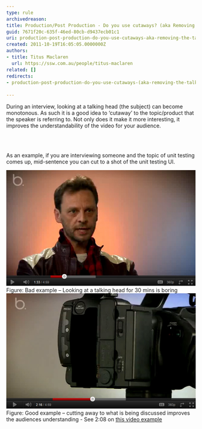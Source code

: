 ```yaml
---
type: rule
archivedreason: 
title: Production/Post Production - Do you use cutaways? (aka Removing the talking head)
guid: 7671f20c-635f-46ed-80cb-d9437ecb01c1
uri: production-post-production-do-you-use-cutaways-aka-removing-the-talking-head
created: 2011-10-19T16:05:05.0000000Z
authors:
- title: Titus Maclaren
  url: https://ssw.com.au/people/titus-maclaren
related: []
redirects:
- production-post-production-do-you-use-cutaways-(aka-removing-the-talking-head)

---
```



<p>During an interview, looking at a talking head (the subject) can become monotonous. As such it is a good idea to ‘cutaway’ to the topic/product that the speaker is referring to. Not only does it make it more interesting, it improves the understandability of the video for your audience.</p>
<br><excerpt class='endintro'></excerpt><br>
<p>As an example, if you are interviewing someone and the topic of unit testing comes up, mid-sentence you can cut to a shot of the unit testing UI.</p> 
<img class="ms-rteCustom-ImageArea" alt="Cutaways Bad example" src="cutaways-bad-example.jpg" /> 
<span class="ms-rteCustom-FigureBad">Figure: Bad example – Looking at a talking head for 30 mins is boring</span> 
<img class="ms-rteCustom-ImageArea" alt="Cutaways  Bad example" src="cutaways-good-example.jpg" /> 
<span class="ms-rteCustom-FigureGood">Figure: Good example – cutting away to what is being discussed improves the audiences understanding - See 2:08 on 
   <a href="http://youtu.be/cxKe6NDicBE?t=2m5s" target="_blank">this video example</a></span>


